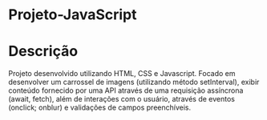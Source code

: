 # Projeto-JavaScript

# Descrição
Projeto desenvolvido utilizando HTML, CSS e Javascript. Focado em desenvolver um carrossel
de imagens (utilizando método setInterval), exibir conteúdo fornecido por uma API através de
uma requisição assíncrona (await, fetch), além de interações com o usuário, através de eventos
(onclick; onblur) e validações de campos preenchíveis.
